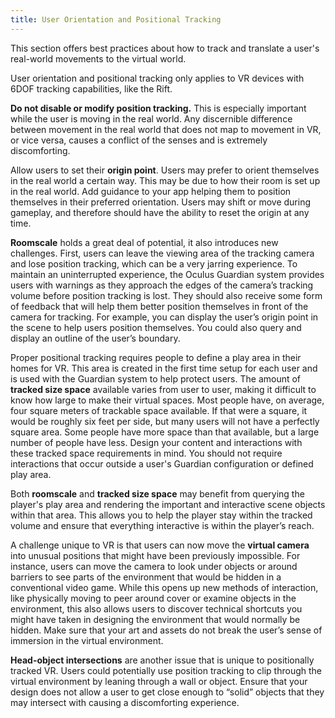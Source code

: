 ```yaml
---
title: User Orientation and Positional Tracking
---
```

This section offers best practices about how to track and translate a user's real-world movements to the virtual world.

User orientation and positional tracking only applies to VR devices with 6DOF tracking capabilities, like the Rift.

**Do not disable or modify position tracking.** This is especially important while the user is moving in the real world. Any discernible difference between movement in the real world that does not map to movement in VR, or vice versa, causes a conflict of the senses and is extremely discomforting.

Allow users to set their **origin point**. Users may prefer to orient themselves in the real world a certain way. This may be due to how their room is set up in the real world. Add guidance to your app helping them to position themselves in their preferred orientation. Users may shift or move during gameplay, and therefore should have the ability to reset the origin at any time.

**Roomscale** holds a great deal of potential, it also introduces new challenges. First, users can leave the viewing area of the tracking camera and lose position tracking, which can be a very jarring experience. To maintain an uninterrupted experience, the Oculus Guardian system provides users with warnings as they approach the edges of the camera’s tracking volume before position tracking is lost. They should also receive some form of feedback that will help them better position themselves in front of the camera for tracking. For example, you can display the user’s origin point in the scene to help users position themselves. You could also query and display an outline of the user’s boundary.

Proper positional tracking requires people to define a play area in their homes for VR. This area is created in the first time setup for each user and is used with the Guardian system to help protect users. The amount of **tracked size space** available varies from user to user, making it difficult to know how large to make their virtual spaces. Most people have, on average, four square meters of trackable space available. If that were a square, it would be roughly six feet per side, but many users will not have a perfectly square area. Some people have more space than that available, but a large number of people have less. Design your content and interactions with these tracked space requirements in mind. You should not require interactions that occur outside a user's Guardian configuration or defined play area.

Both **roomscale** and **tracked size space** may benefit from querying the player's play area and rendering the important and interactive scene objects within that area. This allows you to help the player stay within the tracked volume and ensure that everything interactive is within the player’s reach.

A challenge unique to VR is that users can now move the **virtual camera** into unusual positions that might have been previously impossible. For instance, users can move the camera to look under objects or around barriers to see parts of the environment that would be hidden in a conventional video game. While this opens up new methods of interaction, like physically moving to peer around cover or examine objects in the environment, this also allows users to discover technical shortcuts you might have taken in designing the environment that would normally be hidden. Make sure that your art and assets do not break the user’s sense of immersion in the virtual environment.

**Head-object intersections** are another issue that is unique to positionally tracked VR. Users could potentially use position tracking to clip through the virtual environment by leaning through a wall or object. Ensure that your design does not allow a user to get close enough to “solid” objects that they may intersect with causing a discomforting experience.

